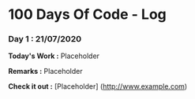 # 100 Days Of Code - Log

### Day 1 : 21/07/2020

**Today's Work :** Placeholder

**Remarks :** Placeholder

**Check it out :** [Placeholder] (http://www.example.com)
